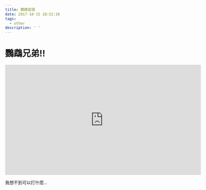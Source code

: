 ```yaml
---
title: 鸚鵡音頭
date: 2017-10-15 18:52:26
tags: 
  - other
description: ' '
---
```


# 鸚鵡兄弟!!

<iframe width="640" height="360" src="https://www.youtube.com/embed/8gqKzv6nuIk?rel=0" frameborder="0" allowfullscreen></iframe>

我想不到可以打什麼...
